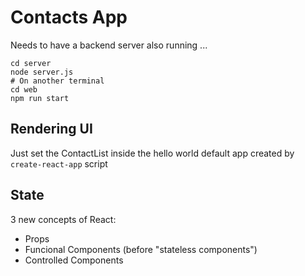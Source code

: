 # Contacts App
Needs to have a backend server also running ...
```
cd server
node server.js
# On another terminal
cd web
npm run start
```

## Rendering UI
Just set the ContactList inside the hello world default app created by `create-react-app` script

## State

3 new concepts of React:

- Props 
- Funcional Components (before "stateless components")
- Controlled Components

